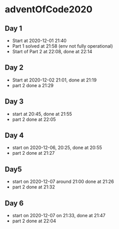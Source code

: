 # adventOfCode2020

## Day 1
- Start at 2020-12-01 21:40
- Part 1 solved at 21:58 (env not fully operational)
- Start of Part 2 at 22:08, done at 22:14

## Day 2
- Start at 2020-12-02 21:01, done at 21:19
- part 2 done a 21:29

## Day 3
- start at 20:45, done at 21:55
- part 2 done at 22:05

## Day 4
- start on 2020-12-06, 20:25, done at 20:55
- part 2 done at 21:27

## Day5
- start on 2020-12-07 around 21:00 done at 21:26
- part 2 done at 21:32

## Day 6
- start on 2020-12-07 on 21:33, done at 21:47
- part 2 done at 22:04